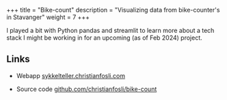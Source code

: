 +++
title = "Bike-count"
description = "Visualizing data from bike-counter's in Stavanger"
weight = 7
+++

I played a bit with Python pandas and streamlit to learn more about a tech stack I might be working in for an upcoming (as of Feb 2024) project.

## Links

* Webapp [sykkelteller.christianfosli.com](https://sykkelteller.christianfosli.com)

* Source code [github.com/christianfosli/bike-count](https://github.com/christianfosli/bike-count)
